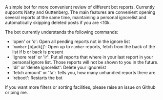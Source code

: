 A simple bot for more convenient review of different bot reports. Currently supports Natty and Guttenberg. The main features are convenient opening several reports at the same time, maintaining a personal ignorelist and automatically skipping deleted posts if you are <10k.

The bot currently understands the following commands:

 - 'open' or 'o': Open all pending reports not in the ignore list
 - '`number` [b[ack]]': Open up to `number` reports, fetch from the back of the list if b or back is present
 - 'ignore rest' or 'ir': Put all reports that where in your last report in your personal ignore list. Those reports will not be shown to you in the future.
 - 'dil' or 'delete ignorelist': Delete your ignorelist
 - 'fetch amount' or 'fa': Tells you, how many unhandled reports there are
 - 'reboot': Restarts the bot

If you want more filters or sorting facilities, please raise an issue on Github or ping me.

